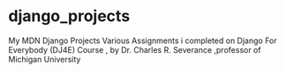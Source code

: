# django_projects
My MDN Django Projects
Various Assignments i completed on Django For Everybody (DJ4E) Course , by Dr. Charles R. Severance ,professor of Michigan University

